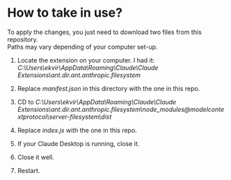 # How to take in use?

To apply the changes, you just need to download two files from this repository.\
Paths may vary depending of your computer set-up.

1. Locate the extension on your computer.
I had it: *C:\Users\ekvir\AppData\Roaming\Claude\Claude Extensions\ant.dir.ant.anthropic.filesystem*

2. Replace *manifest.json* in this directory with the one in this repo.
3. CD to *C:\Users\ekvir\AppData\Roaming\Claude\Claude Extensions\ant.dir.ant.anthropic.filesystem\node_modules\@modelcontextprotocol\server-filesystem\dist*
4. Replace *index.js* with the one in this repo.
5. If your Claude Desktop is running, close it.
6. Close it well.
7. Restart.
